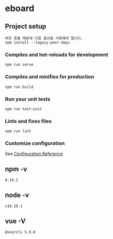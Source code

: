 # eboard

## Project setup
```
버전 충돌 때문에 다음 옵션을 사용해야 합니다. 
npm install --legacy-peer-deps
```

### Compiles and hot-reloads for development
```
npm run serve
```

### Compiles and minifies for production
```
npm run build
```

### Run your unit tests
```
npm run test:unit
```

### Lints and fixes files
```
npm run lint
```

### Customize configuration
See [Configuration Reference](https://cli.vuejs.org/config/).



## npm -v
```
8.19.2
```

## node -v
```
v16.18.1
```

## vue -V
```
@vue/cli 5.0.8
```